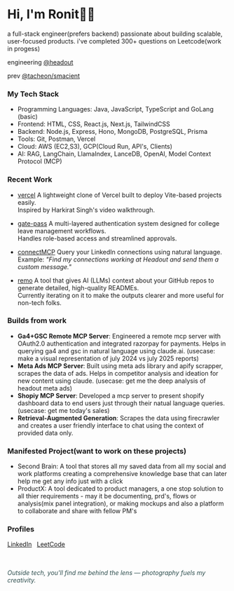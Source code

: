 # Hi, I'm Ronit🧑‍💻

a full-stack engineer(prefers backend) passionate about building scalable, user-focused products.
i've completed 300+ questions on Leetcode(work in progess)

engineering [@headout](https://github.com/headout)

prev [@tacheon/smacient](https://github.com/smacient)

### My Tech Stack  

- Programming Languages: Java, JavaScript, TypeScript and GoLang (basic)  
- Frontend: HTML, CSS, React.js, Next.js, TailwindCSS  
- Backend: Node.js, Express, Hono, MongoDB, PostgreSQL, Prisma  
- Tools: Git, Postman, Vercel  
- Cloud: AWS (EC2,S3), GCP(Cloud Run, API's, Clients)  
- AI: RAG, LangChain, LlamaIndex, LanceDB, OpenAI, Model Context Protocol (MCP)

### Recent Work

- [vercel](https://github.com/Rparakh24/vercel)
A lightweight clone of Vercel built to deploy Vite-based projects easily.  
Inspired by Harkirat Singh's video walkthrough.

- [gate-pass](https://github.com/Rparakh24/gate-pass)
A multi-layered authentication system designed for college leave management workflows.  
Handles role-based access and streamlined approvals.

- [connectMCP](https://github.com/Rparakh24/connect-mcp)
Query your LinkedIn connections using natural language.  
Example: _"Find my connections working at Headout and send them a custom message."_

- [remo](https://github.com/Rparakh24/remo)
A tool that gives AI (LLMs) context about your GitHub repos to generate detailed, high-quality READMEs.  
Currently iterating on it to make the outputs clearer and more useful for non-tech folks.

### Builds from work

- **Ga4+GSC Remote MCP Server**: Engineered a remote mcp server with OAuth2.0 authentication and integrated razorpay for payments. Helps in querying ga4 and gsc in natural language using claude.ai. (usecase: make a visual representation of july 2024 vs july 2025 reports)
- **Meta Ads MCP Server**: Built using meta ads library and apify scrapper, scrapes the data of ads. Helps in competitor analysis and ideation for new content using claude. (usecase: get me the deep analysis of headout meta ads)
- **Shopiy MCP Server**: Developed a mcp server to present shopify dashboard data to end users just through their natual language queries. (usecase: get me today's sales)
- **Retrieval-Augmented Generation**: Scrapes the data using firecrawler and creates a user friendly interface to chat using the context of provided data only.

### Manifested Project(want to work on these projects)
- Second Brain: A tool that stores all my saved data from all my social and work platforms creating a comprehensive knowledge base that can later help me get any info just with a click
- ProductX: A tool dedicated to product managers, a one stop solution to all thier requirements - may it be documenting, prd's, flows or analysis(mix panel integration), or making mockups and also a platform to collaborate and share with fellow PM's


### Profiles
[LinkedIn](https://www.linkedin.com/in/ronit-parakh/)&nbsp;&nbsp;&nbsp;[LeetCode](https://leetcode.com/u/Ronit_Parakh/)

<br>
<br>
<i style="color:darkslategray;">Outside tech, you'll find me behind the lens — photography fuels my creativity.</i>

